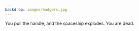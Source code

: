 ```yaml
---
backdrop: images/badgers.jpg
---
```


You pull the handle, and the spaceship explodes. You are dead.

<Page url="/" instructions="" action="Start Again" condition="none" />

